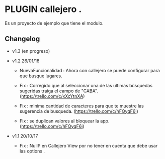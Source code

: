 # PLUGIN callejero .
Es un proyecto de ejemplo que tiene el modulo.

## Changelog


* v1.3 (en progreso)


* v1.2 26/01/18

   * NuevaFuncionalidad : Ahora con callejero se puede configurar para que busque lugares.

   * Fix : Corregido que al seleccionar una de las ultimas búsquedas sugeridas traiga el campo de "CABA". (https://trello.com/c/xXcYtnXA)

   * Fix : minima cantidad de caracteres para que te muestre las sugerencia de busqueda. (https://trello.com/c/hFQyqF6i)

   * Fix : se duplican valores al bloquear la app. (https://trello.com/c/hFQyqF6i)

* v1.1 20/10/17

   * Fix : NullP en Callejero View por no tener en cuenta que debe usar las options .